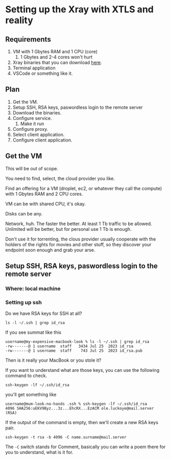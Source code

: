 # Setting up the Xray with XTLS and reality

## Requirements

1. VM with 1 Gbytes RAM and 1 CPU (core)
   1. 1 Gbytes and 2-4 cores won't hurt
2. Xray binaries that you can download [here](https://github.com/XTLS/Xray-core).
3. Terminal application
4. VSCode or something like it.

## Plan

1. Get the VM.
2. Setup SSH, RSA keys, paswordless login to the remote server
3. Download the binaries.
4. Configure service.
   1. Make it run
5. Configure proxy.
6. Select client application.
7. Configure client application.

## Get the VM

This will be out of scope.

You need to find, select, the cloud provider you like.

Find an offering for a VM (droplet, ec2, or whatever they call the compute) with 1 Gbytes RAM and 2 CPU cores.

VM can be with shared CPU, it's okay.

Disks can be any.

Network, huh. The faster the better. At least 1 Tb traffic to be allowed. Unlimited will be better, but for personal use 1 Tb is enough.

Don't use it for torrenting, the clous provider usually cooperate with the holders of the rights for movies and other stuff, so they discover your endpoint soon enough and grab your arse.

## Setup SSH, RSA keys, paswordless login to the remote server

### Where: local machine

### Setting up ssh

Do we have RSA keys for SSH at all?

```shell
ls -l ~/.ssh | grep id_rsa
```

If you see summat like this

```shell
username@my-expensive-macbook-look % ls -l ~/.ssh | grep id_rsa
-rw-------@ 1 username  staff   3434 Jul 25  2023 id_rsa
-rw-------@ 1 username  staff    743 Jul 25  2023 id_rsa.pub
```

Then is it really your MacBook or you stole it?

If you want to understand what are those keys, you can use the following command to check.

```shell
ssh-keygen -lf ~/.ssh/id_rsa
```

you'll get something like

```shell
username@mum-look-no-hands .ssh % ssh-keygen -lf ~/.ssh/id_rsa
4096 SHA256:uEKV9Byz...3z...EhcRX...EzACM ole.luckoye@mail.server (RSA)
```

If the output of the command is empty, then we'll create a new RSA keys pair.

```shell
ssh-keygen -t rsa -b 4096 -C name.surname@mail.server
```

The `-C` switch stands for Comment, basically you can write a poem there for you to understand, what is it for.







